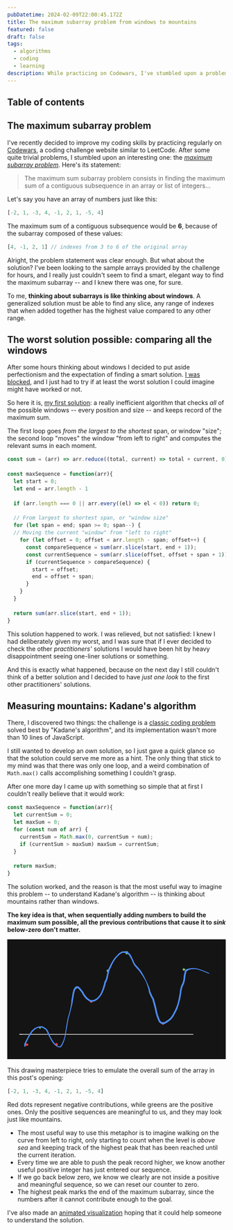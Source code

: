 ```yaml
---
pubDatetime: 2024-02-09T22:00:45.172Z
title: The maximum subarray problem from windows to mountains
featured: false
draft: false
tags:
  - algorithms
  - coding
  - learning
description: While practicing on Codewars, I've stumbled upon a problem that had me thinking for days. From the first-attempt, ridiculously inefficient solution up to "discovering" Kadane's algorithm, the maximum subarray problem has been one of the funniest challenges I've encountered so far.
---
```


## Table of contents

## The maximum subarray problem
I've recently decided to improve my coding skills by practicing regularly on [Codewars](https://www.codewars.com/), a coding challenge website similar to LeetCode. After some quite trivial problems, I stumbled upon an interesting one: the [*maximum subarray problem*](https://www.codewars.com/kata/54521e9ec8e60bc4de000d6c). Here's its statement:

> The maximum sum subarray problem consists in finding the maximum sum of a contiguous subsequence in an array or list of integers...

Let's say you have an array of numbers just like this:
```javascript
[-2, 1, -3, 4, -1, 2, 1, -5, 4]
```
The maximum sum of a contiguous subsequence would be **6**, because of the subarray composed of these values:
```javascript
[4, -1, 2, 1] // indexes from 3 to 6 of the original array
```

Alright, the problem statement was clear enough. But what about the solution? I've been looking to the sample arrays provided by the challenge for hours, and I really just couldn't seem to find a smart, elegant way to find the maximum subarray -- and I knew there was one, for sure.

To me, **thinking about subarrays is like thinking about windows**. A generalized solution must be able to find any slice, any range of indexes that when added together has the highest value compared to any other range.

## The worst solution possible: comparing all the windows

After some hours thinking about windows I decided to put aside perfectionism and the expectation of finding a smart solution. [I was blocked](https://en.wikipedia.org/wiki/Einstellung_effect), and I just had to try if at least the worst solution I could imagine might have worked or not.

So here it is, [my first solution](https://www.codewars.com/kata/reviews/54661647829127dabe0000ff/groups/65c403cc9b585b0001c7d4da): a really inefficient algorithm that checks *all* of the possible windows -- every position and size -- and keeps record of the maximum sum.

The first loop goes *from the largest to the shortest* span, or window "size"; the second loop "moves" the window "from left to right" and computes the relevant sums in each moment.

```javascript
const sum = (arr) => arr.reduce((total, current) => total + current, 0)

const maxSequence = function(arr){
  let start = 0;
  let end = arr.length - 1
  
  if (arr.length === 0 || arr.every((el) => el < 0)) return 0;
  
  // From largest to shortest span, or "window size"
  for (let span = end; span >= 0; span--) {
  // Moving the current "window" from "left to right"
    for (let offset = 0; offset < arr.length - span; offset++) {
      const compareSequence = sum(arr.slice(start, end + 1));
      const currentSequence = sum(arr.slice(offset, offset + span + 1));
      if (currentSequence > compareSequence) {
        start = offset;
        end = offset + span;
      }
    }
  }
  
  return sum(arr.slice(start, end + 1));
}
```
This solution happened to work. I was relieved, but not satisfied: I knew I had deliberately given my worst, and I was sure that if I ever decided to check the other *practitioners'* solutions I would have been hit by heavy disappointment seeing one-liner solutions or something.

And this is exactly what happened, because on the next day I still couldn't think of a better solution and I decided to have *just one look* to the first other practitioners' solutions.

## Measuring mountains: Kadane's algorithm

There, I discovered two things: the challenge is a [classic coding problem](https://en.wikipedia.org/wiki/Maximum_subarray_problem) solved best by "Kadane's algorithm", and its implementation wasn't more than 10 lines of JavaScript.

I still wanted to develop an *own* solution, so I just gave a quick glance so that the solution could serve me more as a hint. The only thing that stick to my mind was that there was only one loop, and a weird combination of `Math.max()` calls accomplishing something I couldn't grasp.

After one more day I came up with something so simple that at first I couldn't really believe that it would work:

```javascript
const maxSequence = function(arr){
  let currentSum = 0;
  let maxSum = 0;
  for (const num of arr) {
    currentSum = Math.max(0, currentSum + num);
    if (currentSum > maxSum) maxSum = currentSum;
  }
  
  return maxSum;
}
```
The solution worked, and the reason is that the most useful way to imagine this problem -- to understand Kadane's algorithm -- is thinking about mountains rather than windows.

**The key idea is that, when sequentially adding numbers to build the maximum sum possible, all the previous contributions that cause it to _sink_ below-zero don't matter.**


![The maximum subarray as mountains below or above the water surface](../../assets/images/kadane-algorithm-mountains.png "Ciao")

This drawing masterpiece tries to emulate the overall sum of the array in this post's opening:

```javascript
[-2, 1, -3, 4, -1, 2, 1, -5, 4]
```
Red dots represent negative contributions, while greens are the positive ones. Only the positive sequences are meaningful to us, and they may look just like mountains.

- The most useful way to use this metaphor is to imagine walking on the curve from left to right, only starting to count when the level is *above sea* and keeping track of the highest peak that has been reached until the current iteration.
- Every time we are able to push the peak record higher, we know another useful positive integer has just entered our sequence.
- If we go back below zero, we know we clearly are not inside a positive and meaningful sequence, so we can reset our counter to zero.
- The highest peak marks the end of the maximum subarray, since the numbers after it cannot contribute enough to the goal.

I've also made an [animated visualization](https://stackblitz.com/~/github.com/riccardobattiato/maximum-subarray-problem) hoping that it could help someone to understand the solution.
